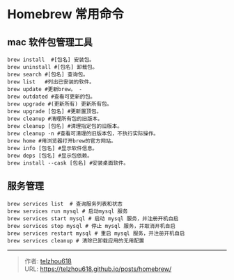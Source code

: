 # Homebrew 常用命令

## mac 软件包管理工具
```shell
brew install  #[包名] 安装包。
brew uninstall #[包名] 卸载包。
brew search #[包名] 查询包。
brew list   #列出已安装的软件。
brew update #更新brew。 -
brew outdated #查看可更新的包。
brew upgrade #(更新所有) 更新所有包。
brew upgrade [包名] #更新置顶包。
brew cleanup #清理所有包的旧版本。
brew cleanup [包名] #清理指定包的旧版本。
brew cleanup -n #查看可清理的旧版本包，不执行实际操作。
brew home #用浏览器打开brew的官方网站。
brew info [包名] #显示软件信息。
brew deps [包名] #显示包依赖。
brew install --cask [包名] #安装桌面软件。
```

## 服务管理
```shell
brew services list  # 查询服务列表和状态
brew services run mysql # 启动mysql 服务
brew services start mysql # 启动 mysql 服务，并注册开机自启
brew services stop mysql # 停止 mysql 服务，并取消开机自启
brew services restart mysql # 重启 mysql 服务，并注册开机自启
brew services cleanup # 清除已卸载应用的无用配置
```


---

> 作者: [telzhou618](https://github.com/telzhou618)  
> URL: https://telzhou618.github.io/posts/homebrew/  

